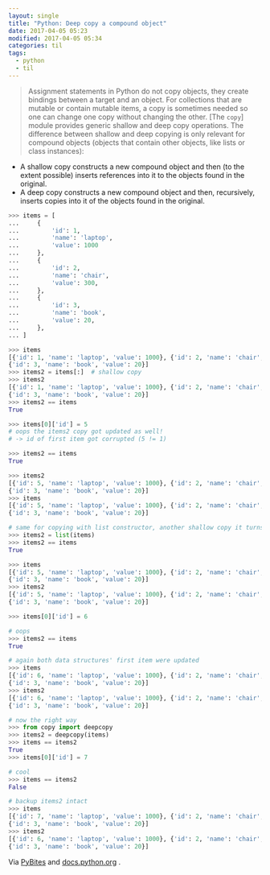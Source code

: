 ```yaml
---
layout: single
title: "Python: Deep copy a compound object"
date: 2017-04-05 05:23
modified: 2017-04-05 05:34
categories: til
tags:
  - python
  - til
---
```


> Assignment statements in Python do not copy objects, they create bindings between a
> target and an object. For collections that are mutable or contain mutable items, a copy is
> sometimes needed so one can change one copy without changing the other. \[The `copy`\]
> module provides generic shallow and deep copy operations.
> The difference between shallow and deep copying is only relevant for compound objects
> (objects that contain other objects, like lists or class instances):

- A shallow copy constructs a new compound object and then (to the extent possible)
  inserts references into it to the objects found in the original.
- A deep copy constructs a new compound object and then, recursively, inserts copies
  into it of the objects found in the original.

```python
>>> items = [
...     {
...         'id': 1,
...         'name': 'laptop',
...         'value': 1000
...     },
...     {
...         'id': 2,
...         'name': 'chair',
...         'value': 300,
...     },
...     {
...         'id': 3,
...         'name': 'book',
...         'value': 20,
...     },
... ]

>>> items
[{'id': 1, 'name': 'laptop', 'value': 1000}, {'id': 2, 'name': 'chair', 'value': 300},
{'id': 3, 'name': 'book', 'value': 20}]
>>> items2 = items[:]  # shallow copy
>>> items2
[{'id': 1, 'name': 'laptop', 'value': 1000}, {'id': 2, 'name': 'chair', 'value': 300},
{'id': 3, 'name': 'book', 'value': 20}]
>>> items2 == items
True

>>> items[0]['id'] = 5
# oops the items2 copy got updated as well!
# -> id of first item got corrupted (5 != 1)

>>> items2 == items
True

>>> items2
[{'id': 5, 'name': 'laptop', 'value': 1000}, {'id': 2, 'name': 'chair', 'value': 300},
{'id': 3, 'name': 'book', 'value': 20}]
>>> items
[{'id': 5, 'name': 'laptop', 'value': 1000}, {'id': 2, 'name': 'chair', 'value': 300},
{'id': 3, 'name': 'book', 'value': 20}]

# same for copying with list constructor, another shallow copy it turns out
>>> items2 = list(items)
>>> items2 == items
True

>>> items
[{'id': 5, 'name': 'laptop', 'value': 1000}, {'id': 2, 'name': 'chair', 'value': 300},
{'id': 3, 'name': 'book', 'value': 20}]
>>> items2
[{'id': 5, 'name': 'laptop', 'value': 1000}, {'id': 2, 'name': 'chair', 'value': 300},
{'id': 3, 'name': 'book', 'value': 20}]

>>> items[0]['id'] = 6

# oops
>>> items2 == items
True

# again both data structures' first item were updated
>>> items
[{'id': 6, 'name': 'laptop', 'value': 1000}, {'id': 2, 'name': 'chair', 'value': 300},
{'id': 3, 'name': 'book', 'value': 20}]
>>> items2
[{'id': 6, 'name': 'laptop', 'value': 1000}, {'id': 2, 'name': 'chair', 'value': 300},
{'id': 3, 'name': 'book', 'value': 20}]

# now the right way
>>> from copy import deepcopy
>>> items2 = deepcopy(items)
>>> items == items2
True
>>> items[0]['id'] = 7

# cool
>>> items == items2
False

# backup items2 intact
>>> items
[{'id': 7, 'name': 'laptop', 'value': 1000}, {'id': 2, 'name': 'chair', 'value': 300},
{'id': 3, 'name': 'book', 'value': 20}]
>>> items2
[{'id': 6, 'name': 'laptop', 'value': 1000}, {'id': 2, 'name': 'chair', 'value': 300},
{'id': 3, 'name': 'book', 'value': 20}]
```

Via [PyBites](http://pybit.es/mutability.html) and
[docs.python.org](https://docs.python.org/3.6/library/copy.html)
.
